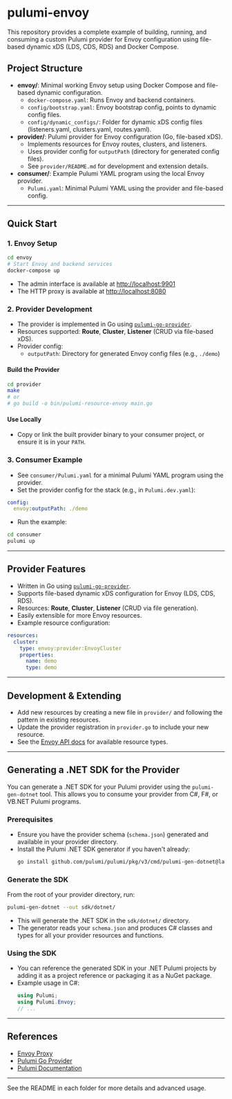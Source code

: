 # pulumi-envoy

This repository provides a complete example of building, running, and consuming a custom Pulumi provider for Envoy configuration using file-based dynamic xDS (LDS, CDS, RDS) and Docker Compose.

## Project Structure

- **envoy/**: Minimal working Envoy setup using Docker Compose and file-based dynamic configuration.
  - `docker-compose.yaml`: Runs Envoy and backend containers.
  - `config/bootstrap.yaml`: Envoy bootstrap config, points to dynamic config files.
  - `config/dynamic_configs/`: Folder for dynamic xDS config files (listeners.yaml, clusters.yaml, routes.yaml).
- **provider/**: Pulumi provider for Envoy configuration (Go, file-based xDS).
  - Implements resources for Envoy routes, clusters, and listeners.
  - Uses provider config for `outputPath` (directory for generated config files).
  - See `provider/README.md` for development and extension details.
- **consumer/**: Example Pulumi YAML program using the local Envoy provider.
  - `Pulumi.yaml`: Minimal Pulumi YAML using the provider and file-based config.

---

## Quick Start

### 1. Envoy Setup

```sh
cd envoy
# Start Envoy and backend services
docker-compose up
```

- The admin interface is available at [http://localhost:9901](http://localhost:9901)
- The HTTP proxy is available at [http://localhost:8080](http://localhost:8080)

### 2. Provider Development

- The provider is implemented in Go using [`pulumi-go-provider`](https://github.com/pulumi/pulumi-go-provider).
- Resources supported: **Route**, **Cluster**, **Listener** (CRUD via file-based xDS).
- Provider config:
  - `outputPath`: Directory for generated Envoy config files (e.g., `./demo`)

#### Build the Provider

```sh
cd provider
make
# or
# go build -o bin/pulumi-resource-envoy main.go
```

#### Use Locally

- Copy or link the built provider binary to your consumer project, or ensure it is in your `PATH`.

### 3. Consumer Example

- See `consumer/Pulumi.yaml` for a minimal Pulumi YAML program using the provider.
- Set the provider config for the stack (e.g., in `Pulumi.dev.yaml`):

```yaml
config:
  envoy:outputPath: ./demo
```

- Run the example:

```sh
cd consumer
pulumi up
```

---

## Provider Features

- Written in Go using [`pulumi-go-provider`](https://github.com/pulumi/pulumi-go-provider`).
- Supports file-based dynamic xDS configuration for Envoy (LDS, CDS, RDS).
- Resources: **Route**, **Cluster**, **Listener** (CRUD via file generation).
- Easily extensible for more Envoy resources.
- Example resource configuration:

```yaml
resources:
  cluster:
    type: envoy:provider:EnvoyCluster
    properties:
      name: demo
      type: demo
```

---

## Development & Extending

- Add new resources by creating a new file in `provider/` and following the pattern in existing resources.
- Update the provider registration in `provider.go` to include your new resource.
- See the [Envoy API docs](https://www.envoyproxy.io/docs/envoy/latest/api/) for available resource types.

---

## Generating a .NET SDK for the Provider

You can generate a .NET SDK for your Pulumi provider using the `pulumi-gen-dotnet` tool. This allows you to consume your provider from C#, F#, or VB.NET Pulumi programs.

### Prerequisites
- Ensure you have the provider schema (`schema.json`) generated and available in your provider directory.
- Install the Pulumi .NET SDK generator if you haven't already:
  ```sh
  go install github.com/pulumi/pulumi/pkg/v3/cmd/pulumi-gen-dotnet@latest
  ```

### Generate the SDK
From the root of your provider directory, run:

```sh
pulumi-gen-dotnet --out sdk/dotnet/
```

- This will generate the .NET SDK in the `sdk/dotnet/` directory.
- The generator reads your `schema.json` and produces C# classes and types for all your provider resources and functions.

### Using the SDK
- You can reference the generated SDK in your .NET Pulumi projects by adding it as a project reference or packaging it as a NuGet package.
- Example usage in C#:
  ```csharp
  using Pulumi;
  using Pulumi.Envoy;
  // ...
  ```

---

## References

- [Envoy Proxy](https://www.envoyproxy.io/)
- [Pulumi Go Provider](https://github.com/pulumi/pulumi-go-provider)
- [Pulumi Documentation](https://www.pulumi.com/docs/)

---

See the README in each folder for more details and advanced usage.